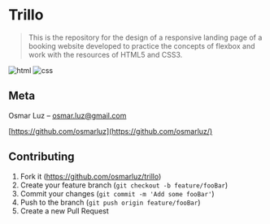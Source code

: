 # Trillo
> This is the repository for the design of a responsive landing page of a booking website developed to practice the concepts of flexbox and work with the resources of HTML5 and CSS3.

![html](https://img.shields.io/badge/html-5.0-red.svg)
![css](https://img.shields.io/badge/css-3.0-red.svg)

## Meta

Osmar Luz – osmar.luz@gmail.com

[https://github.com/osmarluz](https://github.com/osmarluz/)

## Contributing

1. Fork it (<https://github.com/osmarluz/trillo>)
2. Create your feature branch (`git checkout -b feature/fooBar`)
3. Commit your changes (`git commit -m 'Add some fooBar'`)
4. Push to the branch (`git push origin feature/fooBar`)
5. Create a new Pull Request